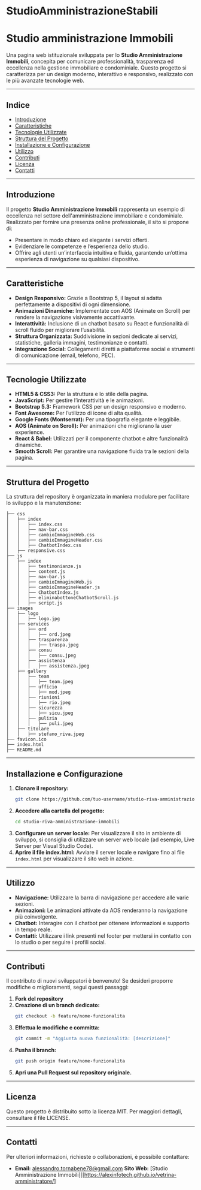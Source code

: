 # StudioAmministrazioneStabili
# Studio amministrazione Immobili

Una pagina web istituzionale sviluppata per lo **Studio Amministrazione Immobili**, concepita per comunicare professionalità, trasparenza ed eccellenza nella gestione immobiliare e condominiale. Questo progetto si caratterizza per un design moderno, interattivo e responsivo, realizzato con le più avanzate tecnologie web.

---

## Indice

- [Introduzione](#introduzione)
- [Caratteristiche](#caratteristiche)
- [Tecnologie Utilizzate](#tecnologie-utilizzate)
- [Struttura del Progetto](#struttura-del-progetto)
- [Installazione e Configurazione](#installazione-e-configurazione)
- [Utilizzo](#utilizzo)
- [Contributi](#contributi)
- [Licenza](#licenza)
- [Contatti](#contatti)

---

## Introduzione

Il progetto **Studio Amministrazione Immobili** rappresenta un esempio di eccellenza nel settore dell'amministrazione immobiliare e condominiale. Realizzato per fornire una presenza online professionale, il sito si propone di:
- Presentare in modo chiaro ed elegante i servizi offerti.
- Evidenziare le competenze e l’esperienza dello studio.
- Offrire agli utenti un’interfaccia intuitiva e fluida, garantendo un’ottima esperienza di navigazione su qualsiasi dispositivo.

---

## Caratteristiche

- **Design Responsivo:** Grazie a Bootstrap 5, il layout si adatta perfettamente a dispositivi di ogni dimensione.
- **Animazioni Dinamiche:** Implementate con AOS (Animate on Scroll) per rendere la navigazione visivamente accattivante.
- **Interattività:** Inclusione di un chatbot basato su React e funzionalità di scroll fluido per migliorare l’usabilità.
- **Struttura Organizzata:** Suddivisione in sezioni dedicate ai servizi, statistiche, galleria immagini, testimonianze e contatti.
- **Integrazione Social:** Collegamenti diretti a piattaforme social e strumenti di comunicazione (email, telefono, PEC).

---

## Tecnologie Utilizzate

- **HTML5 & CSS3:** Per la struttura e lo stile della pagina.
- **JavaScript:** Per gestire l’interattività e le animazioni.
- **Bootstrap 5.3:** Framework CSS per un design responsivo e moderno.
- **Font Awesome:** Per l’utilizzo di icone di alta qualità.
- **Google Fonts (Montserrat):** Per una tipografia elegante e leggibile.
- **AOS (Animate on Scroll):** Per animazioni che migliorano la user experience.
- **React & Babel:** Utilizzati per il componente chatbot e altre funzionalità dinamiche.
- **Smooth Scroll:** Per garantire una navigazione fluida tra le sezioni della pagina.

---

## Struttura del Progetto

La struttura del repository è organizzata in maniera modulare per facilitare lo sviluppo e la manutenzione:

```
├── css
│   ├── index
│   │   ├── index.css
│   │   ├── nav-bar.css
│   │   ├── cambioImmagineWeb.css
│   │   ├── cambioImmagineHeader.css
│   │   ├── ChatbotIndex.css
│   ├── responsive.css
├── js
│   ├── index
│   │   ├── testimonianze.js
│   │   ├── content.js
│   │   ├── nav-bar.js
│   │   ├── cambioImmagineWeb.js
│   │   ├── cambioImmagineHeader.js
│   │   ├── ChatbotIndex.js
│   │   ├── eliminabottoneChatbotScroll.js
│   │   ├── script.js
├── images
│   ├── logo
│   │   ├── logo.jpg
│   ├── services
│   │   ├── ord
│   │   │   ├── ord.jpeg
│   │   ├── trasparenza
│   │   │   ├── traspa.jpeg
│   │   ├── consu
│   │   │   ├── consu.jpeg
│   │   ├── assistenza
│   │   │   ├── assistenza.jpeg
│   ├── gallery
│   │   ├── team
│   │   │   ├── team.jpeg
│   │   ├── ufficio
│   │   │   ├── mod.jpeg
│   │   ├── riunioni
│   │   │   ├── rio.jpeg
│   │   ├── sicurezza
│   │   │   ├── sicu.jpeg
│   │   ├── pulizia
│   │   │   ├── puli.jpeg
│   ├── titolare
│   │   ├── stefano_riva.jpeg
├── favicon.ico
├── index.html
├── README.md
```

---

## Installazione e Configurazione

1. **Clonare il repository:**
   ```bash
   git clone https://github.com/tuo-username/studio-riva-amministrazione-immobili.git
   ```
2. **Accedere alla cartella del progetto:**
   ```bash
   cd studio-riva-amministrazione-immobili
   ```
3. **Configurare un server locale:**
   Per visualizzare il sito in ambiente di sviluppo, si consiglia di utilizzare un server web locale (ad esempio, Live Server per Visual Studio Code).
4. **Aprire il file index.html:**
   Avviare il server locale e navigare fino al file `index.html` per visualizzare il sito web in azione.

---

## Utilizzo

- **Navigazione:** Utilizzare la barra di navigazione per accedere alle varie sezioni.
- **Animazioni:** Le animazioni attivate da AOS renderanno la navigazione più coinvolgente.
- **Chatbot:** Interagire con il chatbot per ottenere informazioni e supporto in tempo reale.
- **Contatti:** Utilizzare i link presenti nel footer per mettersi in contatto con lo studio o per seguire i profili social.

---

## Contributi

Il contributo di nuovi sviluppatori è benvenuto! Se desideri proporre modifiche o miglioramenti, segui questi passaggi:

1. **Fork del repository**
2. **Creazione di un branch dedicato:**
   ```bash
   git checkout -b feature/nome-funzionalita
   ```
3. **Effettua le modifiche e committa:**
   ```bash
   git commit -m "Aggiunta nuova funzionalità: [descrizione]"
   ```
4. **Pusha il branch:**
   ```bash
   git push origin feature/nome-funzionalita
   ```
5. **Apri una Pull Request sul repository originale.**

---

## Licenza

Questo progetto è distribuito sotto la licenza MIT. Per maggiori dettagli, consultare il file LICENSE.

---

## Contatti

Per ulteriori informazioni, richieste o collaborazioni, è possibile contattare:

- **Email:** alessandro.tornabene78@gmail.com
**Sito Web:** [Studio Amministrazione Immobili][[https://alexinfotech.github.io/vetrina-amministratore/]

